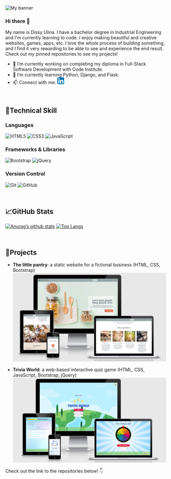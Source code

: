 ![My banner](images/banner.gif)


### Hi there 👋

My name is Dissy Ulina. I have a bachelor degree in Industrial Engineering and I'm currently learning to code. I enjoy making beautiful and creative websites, games, apps, etc. I love the whole process of building something, and I find it very rewarding to be able to see and experience the end result. Check out my pinned repositories to see my projects!

- 🔭 I’m currently working on completing my diploma in Full-Stack Software Development with Code Institute.
- 🌱 I’m currently learning Python, Django, and Flask.
- 📫 Connect with me:  <a href="https://www.linkedin.com/in/dissy-ulina-159864208/"><img src="https://raw.githubusercontent.com/dissyulina/dissyulina/main/images/linkedin.png" alt="Dissy | LinkedIn" width="21px"/></a>
  

<br/>

## 💼**Technical Skill**
### **Languages**
![HTML5](https://img.shields.io/badge/html5-%23E34F26.svg?style=for-the-badge&logo=html5&logoColor=white) ![CSS3](https://img.shields.io/badge/css3-%231572B6.svg?style=for-the-badge&logo=css3&logoColor=white) ![JavaScript](https://img.shields.io/badge/javascript-%23323330.svg?style=for-the-badge&logo=javascript&logoColor=%23F7DF1E)   

### **Frameworks & Libraries**
![Bootstrap](https://img.shields.io/badge/bootstrap-%23563D7C.svg?style=for-the-badge&logo=bootstrap&logoColor=white) ![jQuery](https://img.shields.io/badge/jquery-%230769AD.svg?style=for-the-badge&logo=jquery&logoColor=white)  

### **Version Control**  
![Git](https://img.shields.io/badge/git-%23F05033.svg?style=for-the-badge&logo=git&logoColor=white) ![GitHub](https://img.shields.io/badge/github-%23121011.svg?style=for-the-badge&logo=github&logoColor=white)   

<br/>  


## 📈**GitHub Stats**  
[![Anurag’s github stats](https://github-readme-stats.vercel.app/api?username=dissyulina)](https://github.com/dissyulina)
[![Top Langs](https://github-readme-stats.vercel.app/api/top-langs/?username=dissyulina&layout=compact)](https://github.com/dissyulina)

<br/>  

## 🤩**Projects**  

- **The little pantry**: a static website for a fictional business (HTML, CSS, Bootstrap)   
![The little pantry](images/thelittlepantry.jpg)  

- **Trivia World**: a web-based interactive quiz game (HTML, CSS, JavaScript, Bootstrap, jQuery)  
![Trivia World](images/triviaworld.png)  

Check out the link to the repositories below! 👇


